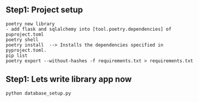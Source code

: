 ## Step1: Project setup

    poetry new library
    - add flask and sqlalchemy into [tool.poetry.dependencies] of puproject.toml
    poetry shell
    poetry install  --> Installs the dependencies specified in pyproject.toml.
    pip list
    poetry export --without-hashes -f requirements.txt > requirements.txt

## Step1: Lets write library app now

    python database_setup.py 
    
